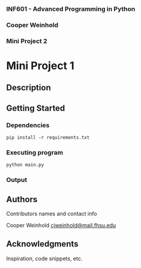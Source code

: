 ### INF601 - Advanced Programming in Python
### Cooper Weinhold
### Mini Project 2


# Mini Project 1

## Description



## Getting Started

### Dependencies
```
pip install -r requirements.txt
```

### Executing program

```
python main.py
```

### Output



## Authors

Contributors names and contact info

Cooper Weinhold
cjweinhold@mail.fhsu.edu


## Acknowledgments

Inspiration, code snippets, etc.

